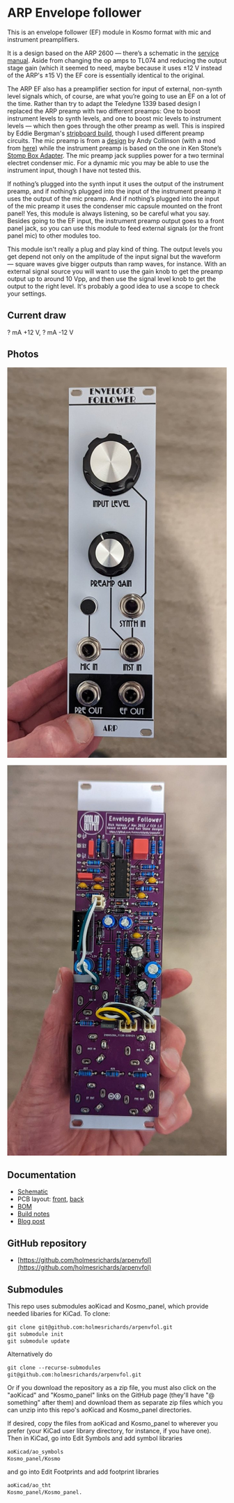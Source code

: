 # ARP Envelope follower

This is an envelope follower (EF) module in Kosmo format with mic and instrument preamplifiers.

It is a design based on the ARP 2600 — there’s a schematic in the [service manual](https://usermanual.wiki/Document/Arp2600ServiceManual.2176328765). Aside from changing the op amps to TL074 and reducing the output stage gain (which it seemed to need, maybe because it uses ±12 V instead of the ARP's ±15 V) the EF core is essentially identical to the original.

The ARP EF also has a preamplifier section for input of external, non-synth level signals which, of course, are what you’re going to use an EF on a lot of the time. Rather than try to adapt the Teledyne 1339 based design I replaced the ARP preamp with two different preamps: One to boost instrument levels to synth levels, and one to boost mic levels to instrument levels — which then goes through the other preamp as well. This is inspired by Eddie Bergman's [stripboard build](https://www.eddybergman.com/2020/02/synthesizer-build-part-20-arp2600.html), though I used different preamp circuits. The mic preamp is from a [design](http://www.zen22142.zen.co.uk/Circuits/Audio/ecmmic.htm) by Andy Collinson (with a mod from [here](https://electronics.stackexchange.com/questions/324047/%20what-is-the-best-preamplifier-circuit-for-electret-condenser-microphone)) while the instrument preamp is based on the one in Ken Stone’s [Stomp Box Adapter](https://sdiy.info/wiki/CGS_stomp_box_adapter_(smaller_version)). The mic preamp jack supplies power for a two terminal electret condenser mic. For a dynamic mic you may be able to use the instrument input, though I have not tested this.

If nothing’s plugged into the synth input it uses the output of the instrument preamp, and if nothing’s plugged into the input of the instrument preamp it uses the output of the mic preamp. And if nothing’s plugged into the input of the mic preamp it uses the condenser mic capsule mounted on the front panel! Yes, this module is always listening, so be careful what you say. Besides going to the EF input, the instrument preamp output goes to a front panel jack, so you can use this module to feed external signals (or the front panel mic) to other modules too.

This module isn't really a plug and play kind of thing. The output levels you get depend not only on the amplitude of the input signal but the waveform — square waves give bigger outputs than ramp waves, for instance. With an external signal source you will want to use the gain knob to get the preamp output up to around 10 Vpp, and then use the signal level knob to get the output to the right level. It's probably a good idea to use a scope to check your settings.

## Current draw
? mA +12 V, ? mA -12 V


## Photos

![Front](Images/front_view.jpg)

![Back](Images/back_view.jpg)

## Documentation

* [Schematic](Docs/arpenvfol.pdf)
* PCB layout: [front](Docs/_layout_front.pdf), [back](Docs/_layout_back.pdf)
* [BOM](Docs/arpenvfol_bom.md)
* [Build notes](Docs/build.md)
* [Blog post](https://analogoutputblog.wordpress.com/2022/05/04/arp-2600-based-envelope-follower/)

## GitHub repository

* [https://github.com/holmesrichards/arpenvfol](https://github.com/holmesrichards/arpenvfol)

## Submodules

This repo uses submodules aoKicad and Kosmo_panel, which provide needed libaries for KiCad. To clone:

```
git clone git@github.com:holmesrichards/arpenvfol.git
git submodule init
git submodule update
```


Alternatively do

```
git clone --recurse-submodules git@github.com:holmesrichards/arpenvfol.git
```

Or if you download the repository as a zip file, you must also click on the "aoKicad" and "Kosmo\_panel" links on the GitHub page (they'll have "@ something" after them) and download them as separate zip files which you can unzip into this repo's aoKicad and Kosmo\_panel directories.

If desired, copy the files from aoKicad and Kosmo\_panel to wherever you prefer (your KiCad user library directory, for instance, if you have one). Then in KiCad, go into Edit Symbols and add symbol libraries 

```
aoKicad/ao_symbols
Kosmo_panel/Kosmo
```
and go into Edit Footprints and add footprint libraries 
```
aoKicad/ao_tht
Kosmo_panel/Kosmo_panel.
```
